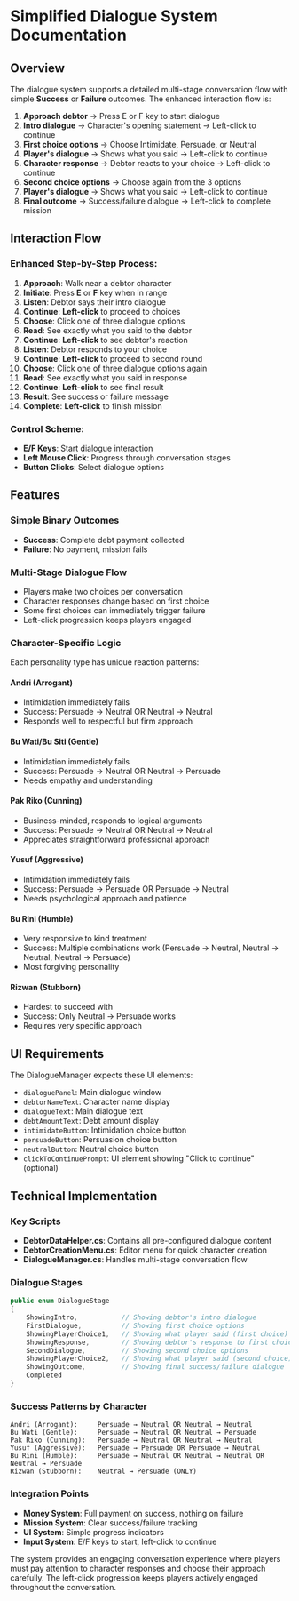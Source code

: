 # Simplified Dialogue System Documentation

## Overview
The dialogue system supports a detailed multi-stage conversation flow with simple **Success** or **Failure** outcomes. The enhanced interaction flow is:

1. **Approach debtor** → Press E or F key to start dialogue
2. **Intro dialogue** → Character's opening statement → Left-click to continue
3. **First choice options** → Choose Intimidate, Persuade, or Neutral
4. **Player's dialogue** → Shows what you said → Left-click to continue
5. **Character response** → Debtor reacts to your choice → Left-click to continue
6. **Second choice options** → Choose again from the 3 options
7. **Player's dialogue** → Shows what you said → Left-click to continue
8. **Final outcome** → Success/failure dialogue → Left-click to complete mission

## Interaction Flow

### Enhanced Step-by-Step Process:
1. **Approach**: Walk near a debtor character
2. **Initiate**: Press **E** or **F** key when in range
3. **Listen**: Debtor says their intro dialogue
4. **Continue**: **Left-click** to proceed to choices
5. **Choose**: Click one of three dialogue options
6. **Read**: See exactly what you said to the debtor
7. **Continue**: **Left-click** to see debtor's reaction
8. **Listen**: Debtor responds to your choice
9. **Continue**: **Left-click** to proceed to second round
10. **Choose**: Click one of three dialogue options again
11. **Read**: See exactly what you said in response
12. **Continue**: **Left-click** to see final result
13. **Result**: See success or failure message
14. **Complete**: **Left-click** to finish mission

### Control Scheme:
- **E/F Keys**: Start dialogue interaction
- **Left Mouse Click**: Progress through conversation stages
- **Button Clicks**: Select dialogue options

## Features

### Simple Binary Outcomes
- **Success**: Complete debt payment collected
- **Failure**: No payment, mission fails

### Multi-Stage Dialogue Flow
- Players make two choices per conversation
- Character responses change based on first choice
- Some first choices can immediately trigger failure
- Left-click progression keeps players engaged

### Character-Specific Logic
Each personality type has unique reaction patterns:

#### Andri (Arrogant)
- Intimidation immediately fails
- Success: Persuade → Neutral OR Neutral → Neutral
- Responds well to respectful but firm approach

#### Bu Wati/Bu Siti (Gentle)
- Intimidation immediately fails
- Success: Persuade → Neutral OR Neutral → Persuade
- Needs empathy and understanding

#### Pak Riko (Cunning)
- Business-minded, responds to logical arguments
- Success: Persuade → Neutral OR Neutral → Neutral
- Appreciates straightforward professional approach

#### Yusuf (Aggressive)
- Intimidation immediately fails
- Success: Persuade → Persuade OR Persuade → Neutral
- Needs psychological approach and patience

#### Bu Rini (Humble)
- Very responsive to kind treatment
- Success: Multiple combinations work (Persuade → Neutral, Neutral → Neutral, Neutral → Persuade)
- Most forgiving personality

#### Rizwan (Stubborn)
- Hardest to succeed with
- Success: Only Neutral → Persuade works
- Requires very specific approach

## UI Requirements
The DialogueManager expects these UI elements:
- `dialoguePanel`: Main dialogue window
- `debtorNameText`: Character name display
- `dialogueText`: Main dialogue text
- `debtAmountText`: Debt amount display
- `intimidateButton`: Intimidation choice button
- `persuadeButton`: Persuasion choice button
- `neutralButton`: Neutral choice button
- `clickToContinuePrompt`: UI element showing "Click to continue" (optional)

## Technical Implementation

### Key Scripts
- **DebtorDataHelper.cs**: Contains all pre-configured dialogue content
- **DebtorCreationMenu.cs**: Editor menu for quick character creation
- **DialogueManager.cs**: Handles multi-stage conversation flow

### Dialogue Stages
```csharp
public enum DialogueStage
{
    ShowingIntro,           // Showing debtor's intro dialogue
    FirstDialogue,          // Showing first choice options
    ShowingPlayerChoice1,   // Showing what player said (first choice)
    ShowingResponse,        // Showing debtor's response to first choice
    SecondDialogue,         // Showing second choice options
    ShowingPlayerChoice2,   // Showing what player said (second choice)
    ShowingOutcome,         // Showing final success/failure dialogue
    Completed
}
```

### Success Patterns by Character
```
Andri (Arrogant):     Persuade → Neutral OR Neutral → Neutral
Bu Wati (Gentle):     Persuade → Neutral OR Neutral → Persuade  
Pak Riko (Cunning):   Persuade → Neutral OR Neutral → Neutral
Yusuf (Aggressive):   Persuade → Persuade OR Persuade → Neutral
Bu Rini (Humble):     Persuade → Neutral OR Neutral → Neutral OR Neutral → Persuade
Rizwan (Stubborn):    Neutral → Persuade (ONLY)
```

### Integration Points
- **Money System**: Full payment on success, nothing on failure
- **Mission System**: Clear success/failure tracking
- **UI System**: Simple progress indicators
- **Input System**: E/F keys to start, left-click to continue

The system provides an engaging conversation experience where players must pay attention to character responses and choose their approach carefully. The left-click progression keeps players actively engaged throughout the conversation.
